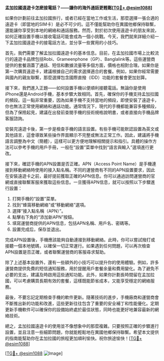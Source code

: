 **孟加拉國遠遊卡怎麽接電話？——讓你的海外通話更輕鬆[[TG💪+ @esim1088](https://t.me/s/esim1088)]**

如果你計劃前往孟加拉國旅行，或者已經在當地工作或生活，那麼選擇一張合適的遠遊卡（即當地的SIM卡）是必不可少的。這不僅能幫助你在異國他鄉保持聯繫，還能讓你享受到本地的網絡和通話服務。然而，對於初次使用遠遊卡的朋友來說，如何正確設置手機以接收電話可能會成為一個小挑戰。今天，我們就來詳細介紹一下孟加拉國遠遊卡的接電話方法，並分享一些實用的小技巧。

首先，我們需要了解孟加拉國遠遊卡的基本信息。目前，在孟加拉國市場上比較流行的遠遊卡品牌包括Robi、Grameenphone（GP）、Banglalink等。這些運營商提供的套餐涵蓋了通話、短信和數據流量等多個方面，價格也相對合理。如果你是第一次購買遠遊卡，建議根據自己的需求選擇適合的套餐。例如，如果你經常需要與國內的親友聯繫，那麼選擇包含國際直撥（IDD）功能的套餐會更加划算。

接下來，我們進入正題——如何設置手機以便順利接聽電話。無論你是使用iPhone還是Android手機，基本步驟大致相同。首先，確保你的手機支持孟加拉國的頻段。這一點非常重要，因為如果手機不支持當地的頻段，即使安裝了遠遊卡，你也無法正常使用網絡和通話功能。通常情況下，現代的手機都能兼容多種頻段，但為了保險起見，建議在出發前查閱手機的技術規格說明書，或者直接向手機品牌客服諮詢。

安裝完遠遊卡後，第一步是檢查手機的語言設置。有些手機可能默認設置為英文或其他語言，這會導致某些操作界面顯示不完整或無法正常工作。因此，建議將手機語言調整為中文（簡體），這樣可以更方便地理解相關提示和指引。具體的操作方法可以參考手機的用戶手冊，一般在“設置”菜單中找到“語言與輸入”選項進行更改。

接下來，確認手機的APN設置是否正確。APN（Access Point Name）是手機連接到移動網絡時使用的接入點名稱。不同的運營商有不同的APN設置要求，因此在安裝遠遊卡之前，最好提前獲取正確的APN信息。你可以通過訪問運營商的官網或直接聯繫客服來獲取這些信息。一旦獲得APN信息，就可以按照以下步驟進行設置：

1. 打開手機的“設置”菜單。
2. 找到“蜂窩移動網絡”或“移動網絡”選項。
3. 選擇“接入點名稱（APN）”。
4. 點擊右下角的“添加新APN”按鈕。
5. 填寫運營商提供的APN信息，包括APN名稱、用戶名、密碼等。
6. 設置完成后，保存並退出。

完成APN設置後，手機應該能夠自動連接到移動網絡。此時，你可以嘗試撥打或接聽一個本地號碼，以確保一切正常運行。如果遇到任何問題，可以再次檢查APN設置是否正確，或者聯繫運營商的客服尋求幫助。

除了上述基本設置外，還有一些額外的小技巧可以提升你的使用體驗。例如，許多運營商提供免費的短信通知服務，用於提醒用戶套餐余量和費用變化。為了避免不必要的支出，建議及時啟用這些通知功能。此外，如果你計劃長時間留在孟加拉國，可以考慮購買長期有效的套餐，這樣既能節省成本，又能享受穩定的網絡服務。

最後，不要忘記定期檢查手機的軟件更新。隨著技術的進步，手機廠商和運營商會不斷推出新的功能和改進，這些更新往往包含了重要的安全補丁和性能優化。定期更新手機軟件可以確保你的設備始終處於最佳狀態，同時也能更好地兼容最新的網絡技術。

總之，孟加拉國遠遊卡的使用並不像想象中的那麼複雜。只要按照正確的步驟進行設置，並且注意一些細節問題，你就能輕鬆地在異國他鄉保持聯繫。希望本文提供的指南能幫助你在孟加拉國的旅程更加順利愉快。祝你旅途愉快！[[TG💪+ @esim1088](https://t.me/s/esim1088)]

[[TG💪+ @esim1088](https://t.me/s/esim1088) ![Image](https://i.postimg.cc/4NQfJmqS/Snipaste-2025-05-13-00-14-12.png)]